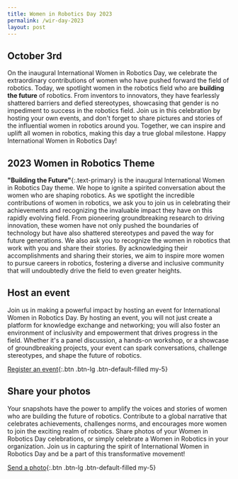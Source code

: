 ```yaml
---
title: Women in Robotics Day 2023
permalink: /wir-day-2023
layout: post
---
```

## October 3rd

On the inaugural International Women in Robotics Day, we celebrate the extraordinary contributions of women who have pushed forward the field of robotics. Today, we spotlight women in the robotics field who are **building the future** of robotics. From inventors to innovators, they have fearlessly shattered barriers and defied stereotypes, showcasing that gender is no impediment to success in the robotics field.  Join us in this celebration by hosting your own events, and don't forget to share pictures and stories of the influential women in robotics around you. Together, we can inspire and uplift all women in robotics, making this day a true global milestone. Happy International Women in Robotics Day!

## 2023 Women in Robotics Theme

**"Building the Future"**{:.text-primary} is the inaugural International Women in Robotics Day theme.  We hope to ignite a spirited conversation about the women who are shaping robotics. As we spotlight the incredible contributions of women in robotics, we ask you to join us in celebrating their achievements and recognizing the invaluable impact they have on this rapidly evolving field. From pioneering groundbreaking research to driving innovation, these women have not only pushed the boundaries of technology but have also shattered stereotypes and paved the way for future generations.  We also ask you to recognize the women in robotics that work with you and share their stories. By acknowledging their accomplishments and sharing their stories, we aim to inspire more women to pursue careers in robotics, fostering a diverse and inclusive community that will undoubtedly drive the field to even greater heights.

## Host an event

Join us in making a powerful impact by hosting an event for International Women in Robotics Day. By hosting an event, you will not just create a platform for knowledge exchange and networking; you will also foster an environment of inclusivity and empowerment that drives progress in the field. Whether it's a panel discussion, a hands-on workshop, or a showcase of groundbreaking projects, your event can spark conversations, challenge stereotypes, and shape the future of robotics.

[Register an event](/wir-day-2023-event-registration){:.btn .btn-lg .btn-default-filled my-5}

## Share your photos

Your snapshots have the power to amplify the voices and stories of women who are building the future of robotics. Contribute to a global narrative that celebrates achievements, challenges norms, and encourages more women to join the exciting realm of robotics. Share photos of your Women in Robotics Day celebrations, or simply celebrate a Women in Robotics in your organization. Join us in capturing the spirit of International Women in Robotics Day and be a part of this transformative movement!

[Send a photo](mailto:photos@womeninrobotics.org){:.btn .btn-lg .btn-default-filled my-5}
